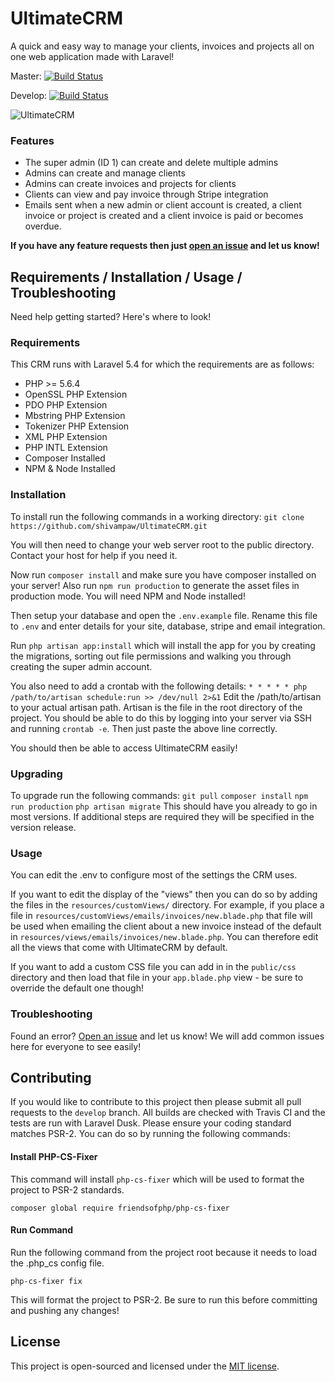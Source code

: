 # UltimateCRM
A quick and easy way to manage your clients, invoices and projects all on one web application made with Laravel!

Master: [![Build Status](https://travis-ci.org/shivampaw/UltimateCRM.svg?branch=master)](https://travis-ci.org/shivampaw/UltimateCRM)

Develop: [![Build Status](https://travis-ci.org/shivampaw/UltimateCRM.svg?branch=develop)](https://travis-ci.org/shivampaw/UltimateCRM)

![UltimateCRM](http://i.imgur.com/gIqzUe2.png)

### Features
* The super admin (ID 1) can create and delete multiple admins
* Admins can create and manage clients
* Admins can create invoices and projects for clients
* Clients can view and pay invoice through Stripe integration
* Emails sent when a new admin or client account is created, a client invoice or project is created and a client invoice is paid or becomes overdue.

**If you have any feature requests then just [open an issue](https://github.com/shivampaw/UltimateCRM/issues/new) and let us know!**

## Requirements / Installation / Usage / Troubleshooting
Need help getting started? Here's where to look!
### Requirements
This CRM runs with Laravel 5.4 for which the requirements are as follows:
* PHP >= 5.6.4
* OpenSSL PHP Extension
* PDO PHP Extension
* Mbstring PHP Extension
* Tokenizer PHP Extension
* XML PHP Extension
* PHP INTL Extension
* Composer Installed
* NPM & Node Installed

### Installation
To install run the following commands in a working directory:
`git clone https://github.com/shivampaw/UltimateCRM.git`

You will then need to change your web server root to the public directory. Contact your host for help if you need it.

Now run `composer install` and make sure you have composer installed on your server!
Also run `npm run production` to generate the asset files in production mode. You will need NPM and Node installed!

Then setup your database and open the `.env.example` file. Rename this file to `.env` and enter details for your site, database, stripe and email integration.

Run `php artisan app:install` which will install the app for you by creating the migrations, sorting out file permissions and walking you through creating the super admin account.

You also need to add a crontab with the following details: `* * * * * php /path/to/artisan schedule:run >> /dev/null 2>&1` Edit the /path/to/artisan to your actual artisan path. Artisan is the file in the root directory of the project. You should be able to do this by logging into your server via SSH and running `crontab -e`. Then just paste the above line correctly.

You should then be able to access UltimateCRM easily!

### Upgrading
To upgrade run the following commands:
`git pull`
`composer install`
`npm run production`
`php artisan migrate`
This should have you already to go in most versions. If additional steps are required they will be specified in the version release.

### Usage
You can edit the .env to configure most of the settings the CRM uses.

If you want to edit the display of the "views" then you can do so by adding the files in the `resources/customViews/` directory.
For example, if you place a file in `resources/customViews/emails/invoices/new.blade.php` that file will be used when emailing the client about a new invoice instead of the default in `resources/views/emails/invoices/new.blade.php`. You can therefore edit all the views that come with UltimateCRM by default.

If you want to add a custom CSS file you can add in in the `public/css` directory and then load that file in your `app.blade.php` view - be sure to override the default one though!

### Troubleshooting
Found an error? [Open an issue](https://github.com/shivampaw/UltimateCRM/issues/new) and let us know! 
We will add common issues here for everyone to see easily!

## Contributing
If you would like to contribute to this project then please submit all pull requests to the `develop` branch.
All builds are checked with Travis CI and the tests are run with Laravel Dusk.
Please ensure your coding standard matches PSR-2. You can do so by running the following commands:

#### Install PHP-CS-Fixer
This command will install `php-cs-fixer` which will be used to format the project to PSR-2 standards.

`composer global require friendsofphp/php-cs-fixer`

#### Run Command
Run the following command from the project root because it needs to load the .php_cs config file.

`php-cs-fixer fix`

This will format the project to PSR-2. Be sure to run this before committing and pushing any changes!

## License
This project is open-sourced and licensed under the [MIT license](http://opensource.org/licenses/MIT).
